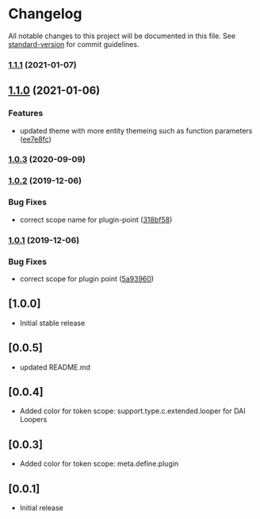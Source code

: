 # Changelog

All notable changes to this project will be documented in this file. See [standard-version](https://github.com/conventional-changelog/standard-version) for commit guidelines.

### [1.1.1](https://github.com/vivekvjn/dai-theme/compare/v1.1.0...v1.1.1) (2021-01-07)

## [1.1.0](https://github.com/vivekvjn/dai-theme/compare/v1.0.3...v1.1.0) (2021-01-06)


### Features

* updated theme with more entity themeing such as function parameters ([ee7e8fc](https://github.com/vivekvjn/dai-theme/commit/ee7e8fcc89691933ab86d4e271f7aadb7ef2c059))

### [1.0.3](https://github.com/vivekvjn/dai-theme/compare/v1.0.2...v1.0.3) (2020-09-09)

### [1.0.2](https://github.com/vivekvjn/dai-theme/compare/v1.0.1...v1.0.2) (2019-12-06)


### Bug Fixes

* correct scope name for plugin-point ([318bf58](https://github.com/vivekvjn/dai-theme/commit/318bf589a72300b2ce51bf1ad2fe053e28323a73))

### [1.0.1](https://github.com/vivekvjn/dai-theme/compare/v1.0.0...v1.0.1) (2019-12-06)


### Bug Fixes

* correct scope for  plugin point ([5a93960](https://github.com/vivekvjn/dai-theme/commit/5a9396057a4c8a13fd427c30605f6356562c278b))

## [1.0.0]

- Initial stable release

## [0.0.5]

- updated README.md

## [0.0.4]

- Added color for token scope: support.type.c.extended.looper for DAI Loopers

## [0.0.3]

- Added color for token scope: meta.define.plugin

## [0.0.1]

- Initial release
